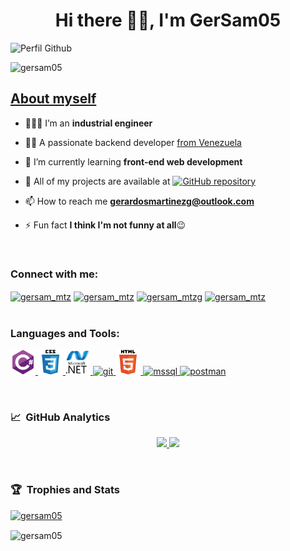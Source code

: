 <h1 align="center">Hi there 👋🏻, I'm GerSam05</h1>

![Perfil Github](https://github.com/GerSam05/GerSam05/assets/146037370/5a04087a-d785-4dc8-a770-dd291de32d8b)
<p align="left"> <img src="https://komarev.com/ghpvc/?username=gersam05&label=Profile%20views&color=0e75b6&style=flat" alt="gersam05" /> </p>

## [About myself](🟦) 
    
- 👨🏻‍🎓 I’m an **industrial engineer**
  
- 👨‍💻 A passionate backend developer [from Venezuela](🟦)
  
- 📝 I’m currently learning **front-end web development**
  
- 📁 All of my projects are available at [![GitHub repository](https://img.shields.io/badge/repository-github-orange)](https://github.com/GerSam05?tab=repositories)
  
- 📫 How to reach me **gerardosmartinezg@outlook.com**

- ⚡ Fun fact **I think I'm not funny at all**😉
  
<br>
<h3 align="left">Connect with me:</h3>
<p align="left">
  <a href="https://twitter.com/gersam_mtz" target="blank"><img align="center" src="https://raw.githubusercontent.com/rahuldkjain/github-profile-readme-generator/master/src/images/icons/Social/twitter.svg" alt="gersam_mtz" height="30" width="40" /></a>
  <a href="https://stackoverflow.com/" target="blank"><img align="center" src="https://raw.githubusercontent.com/rahuldkjain/github-profile-readme-generator/master/src/images/icons/Social/stack-overflow.svg" alt="gersam_mtz" height="30" width="40" /></a>
  <a href="https://instagram.com/gersam_mtzg" target="blank"><img align="center" src="https://raw.githubusercontent.com/rahuldkjain/github-profile-readme-generator/master/src/images/icons/Social/instagram.svg" alt="gersam_mtzg" height="30" width="40" /></a>
  <a href="https://www.youtube.com/channel/UCSFvEXlm1fmIjiotoi1VxJg" target="blank"><img align="center" src="https://raw.githubusercontent.com/rahuldkjain/github-profile-readme-generator/master/src/images/icons/Social/youtube.svg" alt="gersam_mtz" height="30" width="40" /></a>
<br><br>

<h3 align="left">Languages and Tools:</h3>
<p align="left"> <a href="https://www.w3schools.com/cs/" target="_blank" rel="noreferrer"> <img src="https://raw.githubusercontent.com/devicons/devicon/master/icons/csharp/csharp-original.svg" alt="csharp" width="40" height="40"/> </a> <a href="https://www.w3schools.com/css/" target="_blank" rel="noreferrer"> <img src="https://raw.githubusercontent.com/devicons/devicon/master/icons/css3/css3-original-wordmark.svg" alt="css3" width="40" height="40"/> </a> <a href="https://dotnet.microsoft.com/" target="_blank" rel="noreferrer"> <img src="https://raw.githubusercontent.com/devicons/devicon/master/icons/dot-net/dot-net-original-wordmark.svg" alt="dotnet" width="40" height="40"/> </a> <a href="https://git-scm.com/" target="_blank" rel="noreferrer"> <img src="https://www.vectorlogo.zone/logos/git-scm/git-scm-icon.svg" alt="git" width="40" height="40"/> </a> <a href="https://www.w3.org/html/" target="_blank" rel="noreferrer"> <img src="https://raw.githubusercontent.com/devicons/devicon/master/icons/html5/html5-original-wordmark.svg" alt="html5" width="40" height="40"/> </a> <a href="https://www.microsoft.com/en-us/sql-server" target="_blank" rel="noreferrer"> <img src="https://www.svgrepo.com/show/303229/microsoft-sql-server-logo.svg" alt="mssql" width="40" height="40"/> </a> <a href="https://postman.com" target="_blank" rel="noreferrer"> <img src="https://www.vectorlogo.zone/logos/getpostman/getpostman-icon.svg" alt="postman" width="40" height="40"/> </a> </p>
<br>

### 📈 &nbsp;GitHub Analytics
    
<p align="center">
  <a href="https://github.com/GerSam05">
    <img height="180em" src="https://github-readme-stats-eight-theta.vercel.app/api?username=GerSam05&show_icons=true&theme=algolia&include_all_commits=true&count_private=true"/>
    <img height="180em" src="https://github-readme-stats-eight-theta.vercel.app/api/top-langs/?username=GerSam05&layout=compact&langs_count=8&theme=algolia"/>
  </a>
</p>
<br>
     
### 🏆 &nbsp;Trophies and Stats
    
<p align="left"> <a href="https://github.com/ryo-ma/github-profile-trophy"><img src="https://github-profile-trophy.vercel.app/?username=gersam05" alt="gersam05" /></a> </p>
<p><img align="center" src="https://github-readme-streak-stats.herokuapp.com/?user=gersam05&" alt="gersam05" /></p> 
<br>
